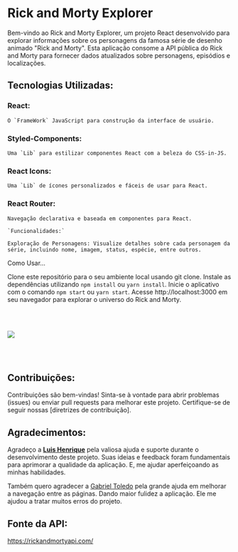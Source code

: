 # Rick and Morty Explorer

Bem-vindo ao Rick and Morty Explorer, um projeto React desenvolvido para explorar informações sobre os personagens da famosa série de desenho animado "Rick and Morty". Esta aplicação consome a API pública do Rick and Morty para fornecer dados atualizados sobre personagens, episódios e localizações.

## Tecnologias Utilizadas:

### React:

    O `FrameWork` JavaScript para construção da interface de usuário.

### Styled-Components:

    Uma `Lib` para estilizar componentes React com a beleza do CSS-in-JS.

### React Icons:

    Uma `Lib` de ícones personalizados e fáceis de usar para React.

### React Router:

    Navegação declarativa e baseada em componentes para React.

    `Funcionalidades:` 

    Exploração de Personagens: Visualize detalhes sobre cada personagem da série, incluindo nome, imagem, status, espécie, entre outros.


Como Usar...

Clone este repositório para o seu ambiente local usando git clone.
Instale as dependências utilizando `npm install` ou `yarn install`.
Inicie o aplicativo com o comando `npm start` ou `yarn start`.
Acesse http://localhost:3000 em seu navegador para explorar o universo do Rick and Morty.

<br><br>

<img src="./public/RAM.gif"/>

<br><br>

## Contribuições:

Contribuições são bem-vindas! Sinta-se à vontade para abrir problemas (issues) ou enviar pull requests para melhorar este projeto. Certifique-se de seguir nossas [diretrizes de contribuição].

## Agradecimentos:

Agradeço a [<b>Luis Henrique</b>](https://github.com/luis-henrique-carvalho) pela valiosa ajuda e suporte durante o desenvolvimento deste projeto. Suas ideias e feedback foram fundamentais para aprimorar a qualidade da aplicação. E, me ajudar aperfeiçoando as minhas habilidades.

Também quero agradecer a [Gabriel Toledo](https://www.linkedin.com/in/gatoledo1/) pela grande ajuda em melhorar a navegação entre as páginas. Dando maior fulidez a aplicação. Ele me ajudou a tratar muitos erros do projeto.

## Fonte da API:

 https://rickandmortyapi.com/